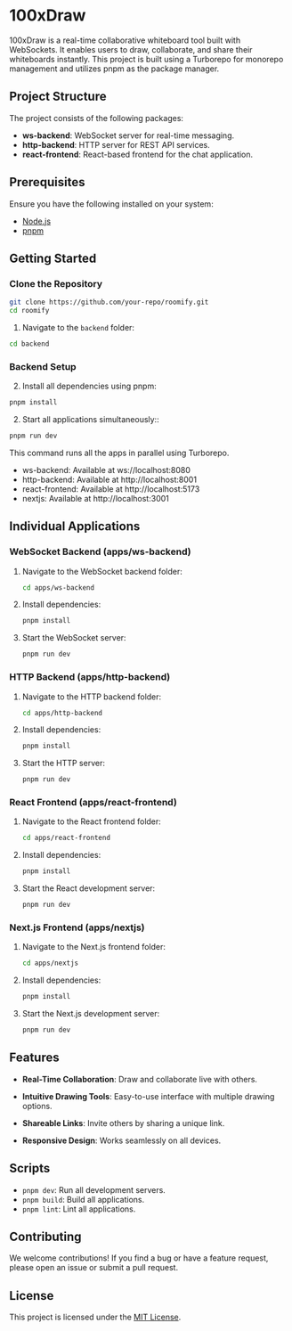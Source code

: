 # 100xDraw

100xDraw is a real-time collaborative whiteboard tool built with WebSockets. It enables users to draw, collaborate, and share their whiteboards instantly. This project is built using a Turborepo for monorepo management and utilizes pnpm as the package manager.

## Project Structure

The project consists of the following packages:

- **ws-backend**: WebSocket server for real-time messaging.
- **http-backend**: HTTP server for REST API services.
- **react-frontend**: React-based frontend for the chat application.

## Prerequisites

Ensure you have the following installed on your system:

- [Node.js](https://nodejs.org/)
- [pnpm](https://pnpm.io/installation)

## Getting Started

### Clone the Repository

```bash
git clone https://github.com/your-repo/roomify.git
cd roomify
```

1. Navigate to the `backend` folder:

```bash
cd backend
```

### Backend Setup

2. Install all dependencies using pnpm:

```bash
pnpm install
```

2. Start all applications simultaneously::

```bash
pnpm run dev
```

This command runs all the apps in parallel using Turborepo.

- ws-backend: Available at ws://localhost:8080
- http-backend: Available at http://localhost:8001
- react-frontend: Available at http://localhost:5173
- nextjs: Available at http://localhost:3001

## Individual Applications

### WebSocket Backend (apps/ws-backend)

1. Navigate to the WebSocket backend folder:

   ```bash
   cd apps/ws-backend
   ```

2. Install dependencies:

   ```bash
   pnpm install
   ```

3. Start the WebSocket server:

   ```bash
   pnpm run dev
   ```

### HTTP Backend (apps/http-backend)

1. Navigate to the HTTP backend folder:

   ```bash
   cd apps/http-backend
   ```

2. Install dependencies:

   ```bash
   pnpm install
   ```

3. Start the HTTP server:

   ```bash
   pnpm run dev
   ```

### React Frontend (apps/react-frontend)

1. Navigate to the React frontend folder:

   ```bash
   cd apps/react-frontend
   ```

2. Install dependencies:

   ```bash
   pnpm install
   ```

3. Start the React development server:

   ```bash
   pnpm run dev
   ```

### Next.js Frontend (apps/nextjs)

1. Navigate to the Next.js frontend folder:

   ```bash
   cd apps/nextjs
   ```

2. Install dependencies:

   ```bash
   pnpm install
   ```

3. Start the Next.js development server:

   ```bash
   pnpm run dev
   ```

## Features

- **Real-Time Collaboration**: Draw and collaborate live with others.

- **Intuitive Drawing Tools**: Easy-to-use interface with multiple drawing options.

- **Shareable Links**: Invite others by sharing a unique link.

- **Responsive Design**: Works seamlessly on all devices.

## Scripts

- `pnpm dev`: Run all development servers.
- `pnpm build`: Build all applications.
- `pnpm lint`: Lint all applications.

## Contributing

We welcome contributions! If you find a bug or have a feature request, please open an issue or submit a pull request.

## License

This project is licensed under the [MIT License](LICENSE).
